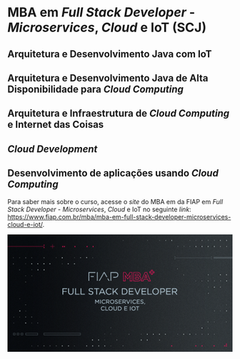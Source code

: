 # MBA em *Full Stack Developer* - *Microservices*, *Cloud* e IoT (SCJ)

## Arquitetura e Desenvolvimento Java com IoT
## Arquitetura e Desenvolvimento Java de Alta Disponibilidade para *Cloud Computing*
## Arquitetura e Infraestrutura de *Cloud Computing* e Internet das Coisas
## *Cloud Development*
## Desenvolvimento de aplicações usando *Cloud Computing*

Para saber mais sobre o curso, acesse o *site* do MBA em  da FIAP em *Full Stack Developer* - *Microservices*, *Cloud* e IoT no seguinte *link*: https://www.fiap.com.br/mba/mba-em-full-stack-developer-microservices-cloud-e-iot/.

![FIAP MBA](../img/full-stack.png)
